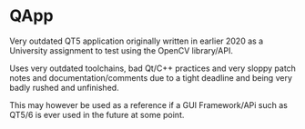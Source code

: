 # QApp

Very outdated QT5 application originally written in earlier 2020 as a University assignment to test using the OpenCV library/API. 

Uses very outdated toolchains, bad Qt/C++ practices and very sloppy patch notes and documentation/comments due to a tight deadline and being very badly rushed and unfinished.

This may however be used as a reference if a GUI Framework/APi such as QT5/6 is ever used in the future at some point.
